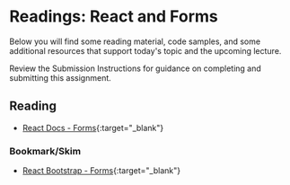 # Readings: React and Forms

Below you will find some reading material, code samples, and some additional resources that support today's topic and the upcoming lecture.

Review the Submission Instructions for guidance on completing and submitting this assignment.

## Reading

- [React Docs - Forms](https://reactjs.org/docs/forms.html){:target="_blank"}

<!-- ## Additional Resources

PLACEHOLDER

### Videos

PLACEHOLDER -->

### Bookmark/Skim

- [React Bootstrap - Forms](https://react-bootstrap.github.io/components/forms/){:target="_blank"}

